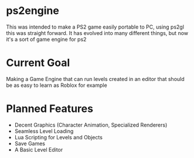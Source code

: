 # ps2engine
This was intended to make a PS2 game easily portable to PC, using ps2gl this was straight forward.
It has evolved into many different things, but now it's a sort of game engine for ps2
# Current Goal
Making a Game Engine that can run levels created in an editor that should be as easy to learn as Roblox for example
# Planned Features
- Decent Graphics (Character Animation, Specialized Renderers)
- Seamless Level Loading
- Lua Scripting for Levels and Objects
- Save Games
- A Basic Level Editor
  

